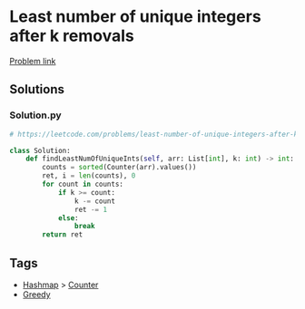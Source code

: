 # Least number of unique integers after k removals

[Problem link](https://leetcode.com/problems/least-number-of-unique-integers-after-k-removals/)

## Solutions


### Solution.py
```py
# https://leetcode.com/problems/least-number-of-unique-integers-after-k-removals/

class Solution:
    def findLeastNumOfUniqueInts(self, arr: List[int], k: int) -> int:
        counts = sorted(Counter(arr).values())
        ret, i = len(counts), 0
        for count in counts:
            if k >= count:
                k -= count
                ret -= 1
            else:
                break
        return ret
```
## Tags

* [Hashmap](/README.md#Hashmap) > [Counter](/README.md#Hashmap-Counter)
* [Greedy](/README.md#Greedy)
